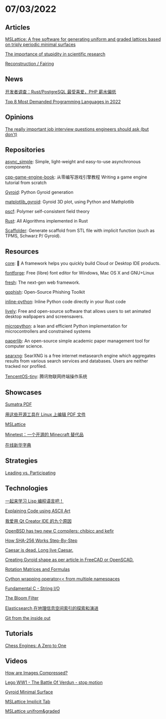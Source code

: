 # 07/03/2022

## Articles
[MSLattice: A free software for generating uniform and graded lattices based on triply periodic minimal surfaces](https://onlinelibrary.wiley.com/doi/epdf/10.1002/mdp2.205)

[The importance of stupidity in scientific research](https://fermatslibrary.com/s/the-importance-of-stupidity-in-scientific-research)

[Reconstruction / Fairing](https://graphics.stanford.edu/courses/cs348a-17-winter/LectureSlides/04_reconstruction_remeshing_olga.pdf)

## News
[开发者调查：Rust/PostgreSQL 最受喜爱，PHP 薪水偏低](https://www.oschina.net/news/200612/2022-stackoverflow-developer-survey-results)

[Top 8 Most Demanded Programming Languages in 2022](https://www.devjobsscanner.com/blog/top-8-most-demanded-languages-in-2022/)

## Opinions
[The really important job interview questions engineers should ask (but don't)](https://posthog.com/blog/what-to-ask-in-interviews)

## Repositories
[async_simple](https://github.com/alibaba/async_simple): Simple, light-weight and easy-to-use asynchronous components

[cpp-game-engine-book](https://github.com/ThisisGame/cpp-game-engine-book): 从零编写游戏引擎教程 Writing a game engine tutorial from scratch

[Gyroid](https://github.com/WOWright/Gyroid): Python Gyroid generation

[matplotlib_gyroid](https://github.com/pbauermeister/matplotlib_gyroid): Gyroid 3D plot, using Python and Mathplotlib

[pscf](https://github.com/dmorse/pscf): Polymer self-consistent field theory

[Rust](https://github.com/TheAlgorithms/Rust): All Algorithms implemented in Rust

[Scaffolder](https://github.com/nodtem66/Scaffolder): Generate scaffold from STL file with implicit function (such as TPMS, Schwarz P/ Gyroid).

## Resources
[core](https://github.com/opensumi/core): 🚀 A framework helps you quickly build Cloud or Desktop IDE products.

[fontforge](https://github.com/fontforge/fontforge): Free (libre) font editor for Windows, Mac OS X and GNU+Linux

[fresh](https://github.com/denoland/fresh): The next-gen web framework.

[gophish](https://github.com/gophish/gophish): Open-Source Phishing Toolkit

[inline-python](https://github.com/fusion-engineering/inline-python): Inline Python code directly in your Rust code

[lively](https://github.com/rocksdanister/lively): Free and open-source software that allows users to set animated desktop wallpapers and screensavers.

[micropython](https://github.com/micropython/micropython): a lean and efficient Python implementation for microcontrollers and constrained systems

[paperlib](https://github.com/GeoffreyChen777/paperlib): An open-source simple academic paper management tool for computer science.

[searxng](https://github.com/searxng/searxng): SearXNG is a free internet metasearch engine which aggregates results from various search services and databases. Users are neither tracked nor profiled.

[TencentOS-tiny](https://github.com/OpenAtomFoundation/TencentOS-tiny): 腾讯物联网终端操作系统

## Showcases
[Sumatra PDF](https://www.sumatrapdfreader.org/free-pdf-reader)

[用这些开源工具在 Linux 上编辑 PDF 文件](https://linux.cn/article-14761-1.html)

[MSLattice](https://github.com/MSLattice)

[Minetest：一个开源的 Minecraft 替代品](https://linux.cn/article-14774-1.html)

[在线新华字典](https://zidian.aies.cn/)

## Strategies
[Leading vs. Participating](https://www.subbu.org/articles/2021/leading-vs-participating/)

## Technologies
[一起来学习 Lisp 编程语言吧！](https://linux.cn/article-14751-1.html)

[Explaining Code using ASCII Art](https://blog.regehr.org/archives/1653)

[我爱用 Qt Creator IDE 的九个原因](https://linux.cn/article-14767-1.html)

[OpenBSD has two new C compilers: chibicc and kefir](https://briancallahan.net/blog/20220629.html)

[How SHA-256 Works Step-By-Step](https://blog.boot.dev/cryptography/how-sha-2-works-step-by-step-sha-256/)

[Caesar is dead. Long live Caesar.](https://www.polygonica.com/polygonica-blog/caesar-is-dead-long-live-caesar/)

[Creating Gyroid shape as per article in FreeCAD or OpenSCAD.](https://forum.freecadweb.org/viewtopic.php?t=19819#p233282)

[Rotation Matrices and Formulas](https://sites.google.com/site/glennmurray/glenn-murray-ph-d/rotation-matrices-and-formulas)

[Cython wrapping operator<< from multiple namespaces](https://stackoverflow.com/questions/22585831/cython-wrapping-operator-from-multiple-namespaces)

[Fundamental C - String I/O](https://www.i-programmer.info/programming/cc/15533-fundamental-c-string-io.html)

[The Bloom Filter](https://www.i-programmer.info/programming/theory/2404-the-bloom-filter.html)

[Elasticsearch 在地理信息空间索引的探索和演进](https://my.oschina.net/vivotech/blog/5545629)

[Git from the inside out](https://codewords.recurse.com/issues/two/git-from-the-inside-out)

## Tutorials
[Chess Engines: A Zero to One](https://www.chessengines.org/)

## Videos
[How are Images Compressed?](https://www.youtube.com/watch?v=Kv1Hiv3ox8I)

[Lego WW1 - The Battle Of Verdun - stop motion](https://www.youtube.com/watch?v=qo-58zeyETQ)

[Gyroid Minimal Surface](https://www.youtube.com/watch?v=bt6wGyALqpY)

[MSLattice Implicit Tab](https://www.youtube.com/watch?v=XcTuwptn5Qg)

[MSLattice unifrom&graded](https://www.youtube.com/watch?v=_C5KBpqD7fw)
